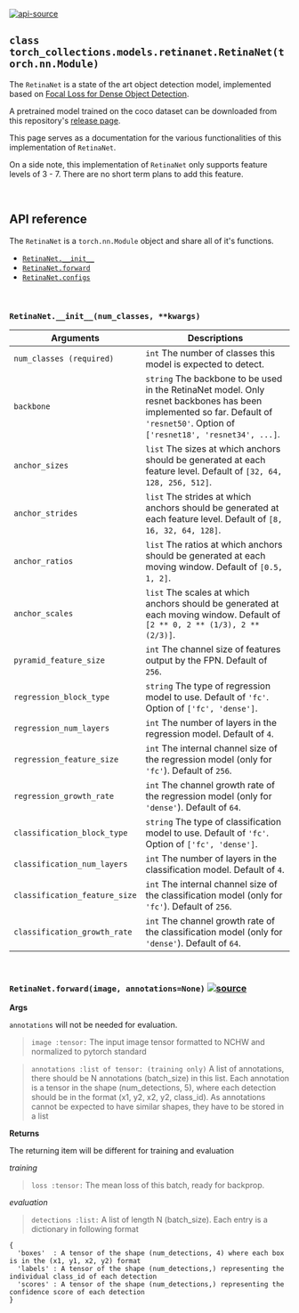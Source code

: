 <!-- Insert examples in the future -->

[![api-source](https://img.shields.io/badge/api-source-blue.svg)](https://github.com/mingruimingrui/torch-collections/blob/master/torch_collections/models/retinanet.py)

## `class torch_collections.models.retinanet.RetinaNet(torch.nn.Module)`

The `RetinaNet` is a state of the art object detection model, implemented based on [Focal Loss for Dense Object Detection](https://arxiv.org/abs/1708.02002).

A pretrained model trained on the coco dataset can be downloaded from this repository's [release page](https://github.com/mingruimingrui/torch-collections/releases).

This page serves as a documentation for the various functionalities of this implementation of `RetinaNet`.

On a side note, this implementation of `RetinaNet` only supports feature levels of 3 - 7. There are no short term plans to add this feature.

<br>

## API reference

The `RetinaNet` is a `torch.nn.Module` object and share all of it's functions.

- [`RetinaNet.__init__`](#)
- [`RetinaNet.forward`](#)
- [`RetinaNet.configs`](#)

<br>

### `RetinaNet.__init__(num_classes, **kwargs)`

| Arguments | Descriptions |
| --- | --- |
| `num_classes (required)` | `int` The number of classes this model is expected to detect. |
| `backbone` | `string` The backbone to be used in the RetinaNet model. Only resnet backbones has been implemented so far. Default of `'resnet50'`. Option of `['resnet18', 'resnet34', ...]`. |
| `anchor_sizes` | `list` The sizes at which anchors should be generated at each feature level. Default of `[32, 64, 128, 256, 512]`. |
| `anchor_strides` | `list` The strides at which anchors should be generated at each feature level. Default of `[8, 16, 32, 64, 128]`. |
| `anchor_ratios` | `list` The ratios at which anchors should be generated at each moving window. Default of `[0.5, 1, 2]`. |
| `anchor_scales` | `list` The scales at which anchors should be generated at each moving window. Default of `[2 ** 0, 2 ** (1/3), 2 ** (2/3)]`. |
| `pyramid_feature_size` | `int` The channel size of features output by the FPN. Default of `256`. |
| `regression_block_type` | `string` The type of regression model to use. Default of `'fc'`. Option of `['fc', 'dense']`. |
| `regression_num_layers` | `int` The number of layers in the regression model. Default of `4`. |
| `regression_feature_size` | `int` The internal channel size of the regression model (only for `'fc'`). Default of `256`. |
| `regression_growth_rate` | `int` The channel growth rate of the regression model (only for `'dense'`). Default of `64`. |
| `classification_block_type` | `string` The type of classification model to use. Default of `'fc'`. Option of `['fc', 'dense']`. |
| `classification_num_layers` | `int` The number of layers in the classification model. Default of `4`. |
| `classification_feature_size` | `int` The internal channel size of the classification model (only for `'fc'`). Default of `256`. |
| `classification_growth_rate` | `int` The channel growth rate of the classification model (only for `'dense'`). Default of `64`. |

<br>









### `RetinaNet.forward(image, annotations=None)` [![source](https://img.shields.io/badge/source-blue.svg)](https://github.com/mingruimingrui/torch-collections/blob/master/torch_collections/models/retinanet.py#L116)

**Args**

`annotations` will not be needed for evaluation.

> `image :tensor:`
The input image tensor formatted to NCHW and normalized to pytorch standard

> `annotations :list of tensor: (training only)`
A list of annotations, there should be N annotations (batch_size) in this list.
Each annotation is a tensor in the shape (num_detections, 5),
where each detection should be in the format (x1, y2, x2, y2, class_id).
As annotations cannot be expected to have similar shapes, they have to be stored in a list

**Returns**

The returning item will be different for training and evaluation

*training*
> `loss :tensor:`
The mean loss of this batch, ready for backprop.

*evaluation*
> `detections :list:`
A list of length N (batch_size).
Each entry is a dictionary in following format
```
{
  'boxes'  : A tensor of the shape (num_detections, 4) where each box is in the (x1, y1, x2, y2) format
  'labels' : A tensor of the shape (num_detections,) representing the individual class_id of each detection
  'scores' : A tensor of the shape (num_detections,) representing the confidence score of each detection
}
```
